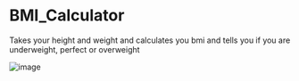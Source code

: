 # BMI_Calculator
 Takes your height and weight and calculates you bmi and tells you if you are underweight, perfect or overweight

![image](https://user-images.githubusercontent.com/60980876/128829835-fe5eec05-ac3d-429f-b2bc-66a428fef839.png)
